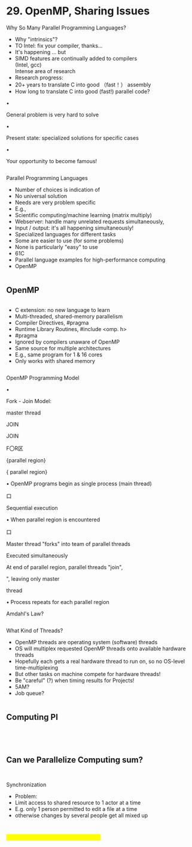 # 29. OpenMP, Sharing lssues

Why So Many Parallel Programming Languages?

* ﻿﻿Why "intrinsics"?
* ﻿﻿TO Intel: fix your compiler, thanks...
* ﻿﻿It's happening ... but
* ﻿﻿SIMD features are continually added to compilers\
  (Intel, gcc)\
  Intense area of research
* ﻿﻿Research progress:
* ﻿﻿20+ years to translate C into good （fast！） assembly
* ﻿﻿How long to translate C into good (fast!) parallel code?

•

General problem is very hard to solve

•

Present state: specialized solutions for specific cases

•

Your opportunity to become famous!

<figure><img src=".gitbook/assets/image.png" alt=""><figcaption></figcaption></figure>

Parallel Programming Languages

* ﻿﻿Number of choices is indication of
* ﻿﻿No universal solution
* ﻿﻿Needs are very problem specific
* ﻿﻿E.g.,
* ﻿﻿Scientific computing/machine learning (matrix multiply)
* ﻿﻿Webserver: handle many unrelated requests simultaneously,
* ﻿﻿Input / output: it's all happening simultaneously!
* ﻿﻿Specialized languages for different tasks
* ﻿﻿Some are easier to use (for some problems)
* ﻿﻿None is particularly "easy" to use
* ﻿﻿61C
* ﻿﻿Parallel language examples for high-performance computing
* ﻿﻿OpenMP

<figure><img src=".gitbook/assets/image (1).png" alt=""><figcaption></figcaption></figure>

## OpenMP

<figure><img src=".gitbook/assets/image (2).png" alt=""><figcaption></figcaption></figure>

* C extension: no new language to learn
* ﻿﻿Multi-threaded, shared-memory parallelism
* ﻿﻿Compiler Directives, #pragma
* ﻿﻿Runtime Library Routines, #include \<omp. h>
* ﻿﻿#pragma
* ﻿﻿Ignored by compilers unaware of OpenMP
* ﻿﻿Same source for multiple architectures
* ﻿﻿E.g., same program for 1 & 16 cores
* ﻿﻿Only works with shared memory

<figure><img src=".gitbook/assets/image (3).png" alt=""><figcaption></figcaption></figure>

OpenMP Programming Model

•

Fork - Join Model:

master thread

JOIN

JOIN

F〇R区

{parallel region}

{ parallel region}

• OpenMP programs begin as single process (main thread)

口

Sequential execution

• When parallel region is encountered

口

Master thread "forks" into team of parallel threads

Executed simultaneously

At end of parallel region, parallel threads "join",

", leaving only master

thread

• Process repeats for each parallel region

Amdahl's Law?

<figure><img src=".gitbook/assets/image (4).png" alt=""><figcaption></figcaption></figure>

What Kind of Threads?

* ﻿﻿OpenMP threads are operating system (software) threads
* ﻿﻿OS will multiplex requested OpenMP threads onto available hardware threads
* ﻿﻿Hopefully each gets a real hardware thread to run on, so no OS-level time-multiplexing
* ﻿﻿But other tasks on machine compete for hardware threads!
* ﻿﻿Be "careful" (?) when timing results for Projects!
* ﻿﻿5АМ?
* ﻿﻿Job queue?

<figure><img src=".gitbook/assets/image (5).png" alt=""><figcaption></figcaption></figure>

## Computing PI

<figure><img src=".gitbook/assets/image (6).png" alt=""><figcaption></figcaption></figure>

<figure><img src=".gitbook/assets/image (7).png" alt=""><figcaption></figcaption></figure>

<figure><img src=".gitbook/assets/image (8).png" alt=""><figcaption></figcaption></figure>

<figure><img src=".gitbook/assets/image (9).png" alt=""><figcaption></figcaption></figure>

## Can we Parallelize Computing sum?

<figure><img src=".gitbook/assets/image (11).png" alt=""><figcaption></figcaption></figure>

<figure><img src=".gitbook/assets/image (12).png" alt=""><figcaption></figcaption></figure>



Synchronization

* Problem:
* ﻿﻿Limit access to shared resource to 1 actor at a time
* ﻿﻿E.g. only 1 person permitted to edit a file at a time
* ﻿﻿otherwise changes by several people get all mixed up

<figure><img src=".gitbook/assets/image (13).png" alt=""><figcaption></figcaption></figure>

<figure><img src=".gitbook/assets/image (14).png" alt=""><figcaption></figcaption></figure>

<mark style="color:yellow;">Still racing while trying to get the lock.</mark>

<figure><img src=".gitbook/assets/image (16).png" alt=""><figcaption></figcaption></figure>

<figure><img src=".gitbook/assets/image (17).png" alt=""><figcaption></figcaption></figure>















